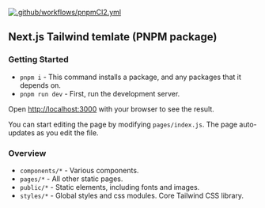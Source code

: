[![.github/workflows/pnpmCI2.yml](https://github.com/serg-by/nexttailpnpm/actions/workflows/pnpmCI2.yml/badge.svg)](https://github.com/serg-by/nexttailpnpm/actions/workflows/pnpmCI2.yml)


## Next.js Tailwind temlate (PNPM package)

### Getting Started

- `pnpm i` - This command installs a package, and any packages that it depends on.
- `pnpm run dev` - First, run the development server.



Open [http://localhost:3000](http://localhost:3000) with your browser to see the result.

You can start editing the page by modifying `pages/index.js`. The page auto-updates as you edit the file.


### Overview

- `components/*` - Various components.
- `pages/*` - All other static pages.
- `public/*` - Static elements, including fonts and images.
- `styles/*` - Global styles and css modules. Core Tailwind CSS library.
